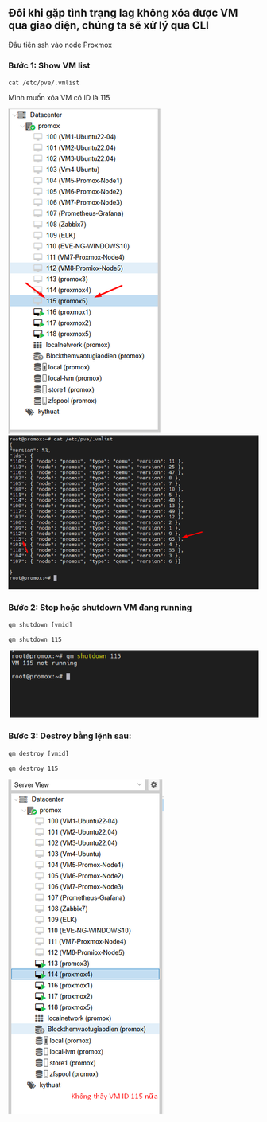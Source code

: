 ## Đôi khi gặp tình trạng lag không xóa được VM qua giao diện, chúng ta sẽ xử lý qua CLI

Đầu tiên ssh vào node Proxmox

### Bước 1: Show VM list

    cat /etc/pve/.vmlist

Mình muốn xóa VM có ID là 115

  <img src="proxmoximages/Screenshot_154.png">

  <img src="proxmoximages/Screenshot_155.png">

### Bước 2: Stop hoặc shutdown VM đang running

    qm shutdown [vmid]

>>
    
    qm shutdown 115 

  <img src="proxmoximages/Screenshot_156.png">

### Bước 3: Destroy bằng lệnh sau:

    qm destroy [vmid]

>>

    qm destroy 115

  <img src="proxmoximages/Screenshot_157.png">

